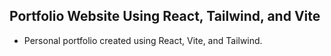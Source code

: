 ## Portfolio Website Using React, Tailwind, and Vite
* Personal portfolio created using React, Vite, and Tailwind.
